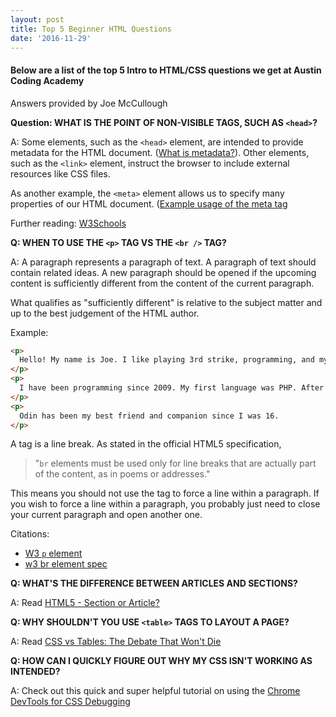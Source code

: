 ```yaml
---
layout: post
title: Top 5 Beginner HTML Questions
date: '2016-11-29'
---
```

#### Below are a list of the top 5 Intro to HTML/CSS questions we get at Austin Coding Academy
Answers provided by Joe McCullough

**Question: WHAT IS THE POINT OF NON-VISIBLE TAGS, SUCH AS `<head>`?**

A: Some elements, such as the `<head>` element, are intended to provide
metadata for the HTML document.
([What is metadata?](http://whatis.techtarget.com/definition/metadata)).
Other elements, such as the `<link>` element, instruct the browser to
include external resources like CSS files.


As another example, the `<meta>` element allows us to specify many properties of our HTML document.
([Example usage of the meta tag](http://www.tutorialspoint.com/html/html_meta_tags.htm)

Further reading: [W3Schools](http://www.w3schools.com/html/html_head.asp)

**Q: WHEN TO USE THE `<p>` TAG VS THE `<br />` TAG?**

A: A paragraph represents a paragraph of text. A paragraph of text should contain related ideas. A new paragraph should be opened if the upcoming content is sufficiently different from the content of the current paragraph.

What qualifies as "sufficiently different" is relative to the subject matter and up to the best judgement of the HTML author.

Example:

```html
<p>
  Hello! My name is Joe. I like playing 3rd strike, programming, and my cat, Odin.
</p>
<p>
  I have been programming since 2009. My first language was PHP. After exploring the back end, I decided I wanted to also learn JavaScript. In the end, Python ended up being my favorite language.
</p>
<p>
  Odin has been my best friend and companion since I was 16.
</p>
```

A tag is a line break. As stated in the official HTML5 specification,

>"`br` elements must be used only for line breaks that are actually part of the content, as in poems or addresses."

This means you should not use the tag to force a line within a paragraph. If you wish to force a line within a paragraph, you probably just need to close your current paragraph and open another one.

Citations:
* [W3 `p` element](http://www.w3.org/TR/html5/grouping-content.html#the-p-element)
* [w3 br element spec](http://www.w3.org/TR/html5/text-level-semantics.html#the-br-element)

**Q: WHAT'S THE DIFFERENCE BETWEEN ARTICLES AND SECTIONS?**

A: Read [HTML5 - Section or Article?](https://www.iandevlin.com/blog/2011/04/html5/html5-section-or-article)

**Q: WHY SHOULDN'T YOU USE `<table>` TAGS TO LAYOUT A PAGE?**

A: Read [CSS vs Tables: The Debate That Won't Die](http://vanseodesign.com/css/css-divs-vs-tables/)

**Q: HOW CAN I QUICKLY FIGURE OUT WHY MY CSS ISN'T WORKING AS INTENDED?**

A: Check out this quick and super helpful tutorial on using the [Chrome DevTools for CSS Debugging](https://www.youtube.com/watch?v=Z3HGJsNLQ1E)
